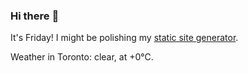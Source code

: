 ### Hi there :wave:

It's Friday! I might be polishing my [static site generator](https://github.com/bewuethr/pandoc-bash-blog).

Weather in Toronto: clear, at +0°C.
